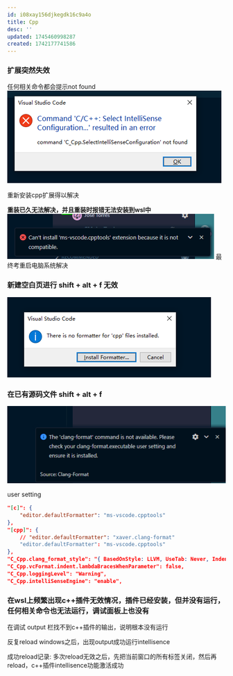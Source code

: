 ```yaml
---
id: i08xay156djkegdk16c9a4o
title: Cpp
desc: ''
updated: 1745460998287
created: 1742177741586
---
```


### 扩展突然失效

任何相关命令都会提示not found
![alt text](image-9.png)

重新安装cpp扩展得以解决

**重装已久无法解决，并且重装时报错无法安装到wsl中**
![alt text](image-12.png)
最终考重启电脑系统解决

### 新建空白页进行 shift + alt + f 无效

![alt text](image-13.png)

### 在已有源码文件 shift + alt + f 

![alt text](image-14.png)

user setting

```json
"[c]": {
    "editor.defaultFormatter": "ms-vscode.cpptools"
},
"[cpp]": {
    // "editor.defaultFormatter": "xaver.clang-format"
    "editor.defaultFormatter": "ms-vscode.cpptools"
},
"C_Cpp.clang_format_style": "{ BasedOnStyle: LLVM, UseTab: Never, IndentWidth: 4, TabWidth: 4, BreakBeforeBraces: Allman, AllowShortIfStatementsOnASingleLine: false, IndentCaseLabels: false, ColumnLimit: 0, AccessModifierOffset: -4, NamespaceIndentation: All, FixNamespaceComments: false }",
"C_Cpp.vcFormat.indent.lambdaBracesWhenParameter": false,
"C_Cpp.loggingLevel": "Warning",
"C_Cpp.intelliSenseEngine": "enable",
```

### 在wsl上频繁出现c++插件无效情况，插件已经安装，但并没有运行，任何相关命令也无法运行，调试面板上也没有

在调试 output 栏找不到c++插件的输出，说明根本没有运行

反复reload windows之后，出现output成功运行intellisence

成功reload记录: 多次reload无效之后，先把当前窗口的所有标签关闭，然后再reload，c++插件intellisence功能激活成功
